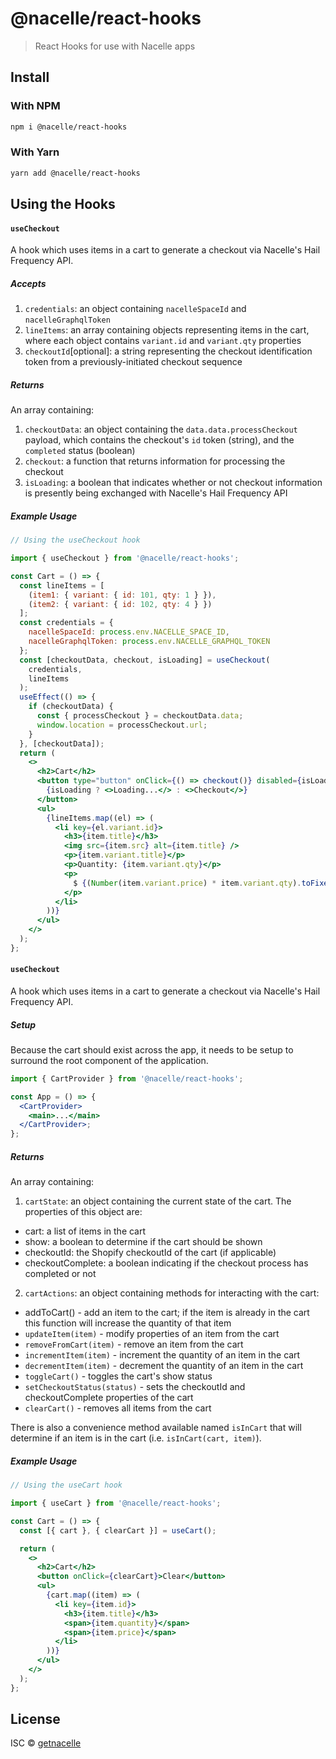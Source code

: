 # @nacelle/react-hooks

> React Hooks for use with Nacelle apps

## Install

### With NPM

```bash
npm i @nacelle/react-hooks
```

### With Yarn

```bash
yarn add @nacelle/react-hooks
```

## Using the Hooks

#### `useCheckout`

A hook which uses items in a cart to generate a checkout via Nacelle's Hail Frequency API.

##### Accepts

1. `credentials`: an object containing `nacelleSpaceId` and `nacelleGraphqlToken`
2. `lineItems`: an array containing objects representing items in the cart, where each object contains `variant.id` and `variant.qty` properties
3. `checkoutId`[optional]: a string representing the checkout identification token from a previously-initiated checkout sequence

##### Returns

An array containing:

1. `checkoutData`: an object containing the `data.data.processCheckout` payload, which contains the checkout's `id` token (string), and the `completed` status (boolean)
2. `checkout`: a function that returns information for processing the checkout
3. `isLoading`: a boolean that indicates whether or not checkout information is presently being exchanged with Nacelle's Hail Frequency API

##### Example Usage

```jsx
// Using the useCheckout hook

import { useCheckout } from '@nacelle/react-hooks';

const Cart = () => {
  const lineItems = [
    (item1: { variant: { id: 101, qty: 1 } }),
    (item2: { variant: { id: 102, qty: 4 } })
  ];
  const credentials = {
    nacelleSpaceId: process.env.NACELLE_SPACE_ID,
    nacelleGraphqlToken: process.env.NACELLE_GRAPHQL_TOKEN
  };
  const [checkoutData, checkout, isLoading] = useCheckout(
    credentials,
    lineItems
  );
  useEffect(() => {
    if (checkoutData) {
      const { processCheckout } = checkoutData.data;
      window.location = processCheckout.url;
    }
  }, [checkoutData]);
  return (
    <>
      <h2>Cart</h2>
      <button type="button" onClick={() => checkout()} disabled={isLoading}>
        {isLoading ? <>Loading...</> : <>Checkout</>}
      </button>
      <ul>
        {lineItems.map((el) => (
          <li key={el.variant.id}>
            <h3>{item.title}</h3>
            <img src={item.src} alt={item.title} />
            <p>{item.variant.title}</p>
            <p>Quantity: {item.variant.qty}</p>
            <p>
              $ {(Number(item.variant.price) * item.variant.qty).toFixed(2)}
            </p>
          </li>
        ))}
      </ul>
    </>
  );
};
```

#### `useCheckout`

A hook which uses items in a cart to generate a checkout via Nacelle's Hail Frequency API.

##### Setup

Because the cart should exist across the app, it needs to be setup to surround the root component of the application.

```jsx
import { CartProvider } from '@nacelle/react-hooks';

const App = () => {
  <CartProvider>
    <main>...</main>
  </CartProvider>;
};
```

##### Returns

An array containing:

1. `cartState`: an object containing the current state of the cart. The properties of this object are:

- cart: a list of items in the cart
- show: a boolean to determine if the cart should be shown
- checkoutId: the Shopify checkoutId of the cart (if applicable)
- checkoutComplete: a boolean indicating if the checkout process has completed or not

2. `cartActions`: an object containing methods for interacting with the cart:

- addToCart() - add an item to the cart; if the item is already in the cart this function will increase the quantity of that item
- `updateItem(item)` - modify properties of an item from the cart
- `removeFromCart(item)` - remove an item from the cart
- `incrementItem(item)` - increment the quantity of an item in the cart
- `decrementItem(item)` - decrement the quantity of an item in the cart
- `toggleCart()` - toggles the cart's show status
- `setCheckoutStatus(status)` - sets the checkoutId and checkoutComplete properties of the cart
- `clearCart()` - removes all items from the cart

There is also a convenience method available named `isInCart` that will determine if an item is in the cart (i.e. `isInCart(cart, item)`).

##### Example Usage

```jsx
// Using the useCart hook

import { useCart } from '@nacelle/react-hooks';

const Cart = () => {
  const [{ cart }, { clearCart }] = useCart();

  return (
    <>
      <h2>Cart</h2>
      <button onClick={clearCart}>Clear</button>
      <ul>
        {cart.map((item) => (
          <li key={item.id}>
            <h3>{item.title}</h3>
            <span>{item.quantity}</span>
            <span>{item.price}</span>
          </li>
        ))}
      </ul>
    </>
  );
};
```

## License

ISC © [getnacelle](https://github.com/getnacelle)
